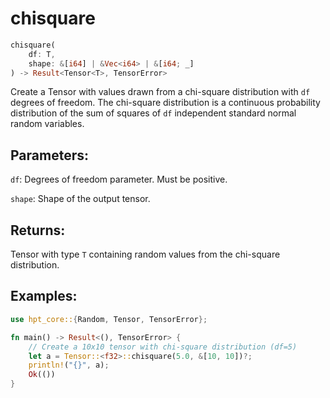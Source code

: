 # chisquare
```rust
chisquare(
    df: T,
    shape: &[i64] | &Vec<i64> | &[i64; _]
) -> Result<Tensor<T>, TensorError>
```
Create a Tensor with values drawn from a chi-square distribution with `df` degrees of freedom. The chi-square distribution is a continuous probability distribution of the sum of squares of `df` independent standard normal random variables.

## Parameters:
`df`: Degrees of freedom parameter. Must be positive.

`shape`: Shape of the output tensor.

## Returns:
Tensor with type `T` containing random values from the chi-square distribution.

## Examples:
```rust
use hpt_core::{Random, Tensor, TensorError};

fn main() -> Result<(), TensorError> {
    // Create a 10x10 tensor with chi-square distribution (df=5)
    let a = Tensor::<f32>::chisquare(5.0, &[10, 10])?;
    println!("{}", a);
    Ok(())
}
```